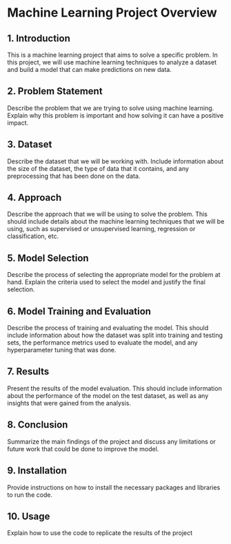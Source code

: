 # Machine Learning Project Overview
## 1. Introduction
This is a machine learning project that aims to solve a specific problem. In this project, we will use machine learning techniques to analyze a dataset and build a model that can make predictions on new data.

## 2. Problem Statement
Describe the problem that we are trying to solve using machine learning. Explain why this problem is important and how solving it can have a positive impact.

## 3. Dataset
Describe the dataset that we will be working with. Include information about the size of the dataset, the type of data that it contains, and any preprocessing that has been done on the data.

## 4. Approach
Describe the approach that we will be using to solve the problem. This should include details about the machine learning techniques that we will be using, such as supervised or unsupervised learning, regression or classification, etc.

## 5. Model Selection
Describe the process of selecting the appropriate model for the problem at hand. Explain the criteria used to select the model and justify the final selection.

## 6. Model Training and Evaluation
Describe the process of training and evaluating the model. This should include information about how the dataset was split into training and testing sets, the performance metrics used to evaluate the model, and any hyperparameter tuning that was done.

## 7. Results
Present the results of the model evaluation. This should include information about the performance of the model on the test dataset, as well as any insights that were gained from the analysis.

## 8. Conclusion
Summarize the main findings of the project and discuss any limitations or future work that could be done to improve the model.

## 9. Installation
Provide instructions on how to install the necessary packages and libraries to run the code.

## 10. Usage
Explain how to use the code to replicate the results of the project



